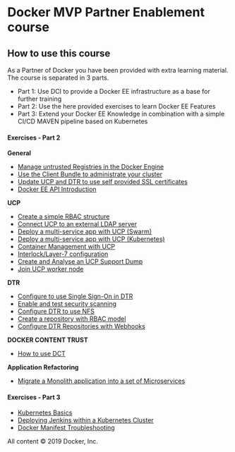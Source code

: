# Docker MVP Partner Enablement course

## How to use this course

As a Partner of Docker you have been provided with extra learning material. The course is separated in 3 parts.
 - Part 1: Use DCI to provide a Docker EE infrastructure as a base for further training
 - Part 2: Use the here provided exercises to learn Docker EE Features
 - Part 3: Extend your Docker EE Knowledge in combination with a simple CI/CD MAVEN pipeline based on Kubernetes

#### Exercises - Part 2 

**General**

- [Manage untrusted Registries in the Docker Engine](https://github.com/BillMills/workshop-pe/blob/master/exercises/part02-general-untrusted_registry.md)
- [Use the Client Bundle to administrate your cluster](https://github.com/BillMills/workshop-pe/blob/master/exercises/part02-ucp-clientbundle.md)
- [Update UCP and DTR to use self provided SSL certificates](https://github.com/BillMills/workshop-pe/blob/master/exercises/part02-general-ssl-certificates.md)
- [Docker EE API Introduction](https://github.com/BillMills/workshop-pe/blob/master/exercises/part02-general-api.md)


**UCP**

- [Create a simple RBAC structure](https://github.com/BillMills/workshop-pe/blob/master/exercises/part02-ucp-rbac-structure.md)
- [Connect UCP to an external LDAP server](https://github.com/BillMills/workshop-pe/blob/master/exercises/part02-ucp-ldap.md)
- [Deploy a multi-service app with UCP (Swarm)](https://github.com/BillMills/workshop-pe/blob/master/exercises/part02-ucp-service-swarm.md)
- [Deploy a multi-service app with UCP (Kubernetes)](https://github.com/BillMills/workshop-pe/blob/master/exercises/part02-ucp-service-kubernetes.md)
- [Container Management with UCP](https://github.com/BillMills/workshop-pe/blob/master/exercises/part02-ucp-container-management.md)
- [Interlock/Layer-7 configuration](https://github.com/BillMills/workshop-pe/blob/master/exercises/part02-ucp-service-interlock.md)
- [Create and Analyse an UCP Support Dump](https://github.com/BillMills/workshop-pe/blob/master/exercises/part02-ucp-support-dump.md)
- [Join UCP worker node](https://github.com/BillMills/workshop-pe/blob/master/exercises/part02-ucp-join_worker_nodes.md)


**DTR**

- [Configure to use Single Sign-On in DTR](https://github.com/BillMills/workshop-pe/blob/master/exercises/part02-dtr-sso.md)
- [Enable and test security scanning](https://github.com/BillMills/workshop-pe/blob/master/exercises/part02-dtr-security-scanning.md)
- [Configure DTR to use NFS](https://github.com/BillMills/workshop-pe/blob/master/exercises/part02-dtr-nfs.md)
- [Create a repository with RBAC model](https://github.com/BillMills/workshop-pe/blob/master/exercises/part02-dtr-repository-rbac.md)
- [Configure DTR Repositories with Webhooks](https://github.com/BillMills/workshop-pe/blob/master/exercises/part02-dtr-webhook.md)

**DOCKER CONTENT TRUST**

- [How to use DCT](https://github.com/BillMills/workshop-pe/blob/master/exercises/part02-general-dct.md)

**Application Refactoring**

- [Migrate a Monolith application into a set of Microservices](https://github.com/BillMills/workshop-pe/blob/master/exercises/part02-app-migrate-to-microservices.md)

#### Exercises - Part 3

- [Kubernetes Basics](https://github.com/BillMills/workshop-pe/blob/master/exercises/part03-kubernetes-basics.md)
- [Deploying Jenkins within a Kubernetes Cluster](https://github.com/BillMills/workshop-pe/blob/master/exercises/part03-kubernetes-Jenkins.md)
- [Docker Manifest Troubleshooting](https://github.com/BillMills/workshop-pe/blob/master/exercises/part03-docker-manifest-troubleshooting.md)

All content &copy; 2019 Docker, Inc.
